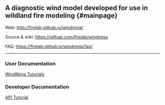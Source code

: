 A diagnostic wind model developed for use in wildland fire modeling {#mainpage}
---

Web:
http://firelab.github.io/windninja/

Source & wiki:
https://github.com/firelab/windninja

FAQ:
https://firelab.github.io/windninja/faq/

---

### User Documentation
[WindNinja Tutorials](https://firelab.github.io/windninja/tutorial/)

### Developer Documentation
[API Tutorial](https://weather.firelab.org/windninja_api/md_doc_doxygen_api_example.html)
